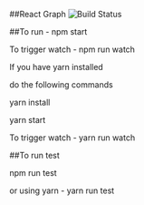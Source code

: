 ##React Graph
![Build Status](https://travis-ci.org/jintoppy/react-graph.svg?branch=master)

##To run - npm start

To trigger watch - npm run watch

If you have yarn installed

do the following commands

yarn install

yarn start

To trigger watch - yarn run watch


##To run test

npm run test

or using yarn - yarn run test
